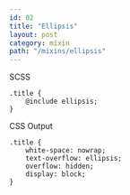 ```yaml
---
id: 02
title: "Ellipsis"
layout: post
category: mixin
path: "/mixins/ellipsis"
---
```


SCSS

    .title {
        @include ellipsis;
    }
    
CSS Output

    .title {
        white-space: nowrap;
        text-overflow: ellipsis;
        overflow: hidden;
        display: block;
    }
